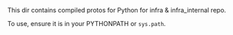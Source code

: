 This dir contains compiled protos for Python for infra & infra_internal repo.

To use, ensure it is in your PYTHONPATH or `sys.path`.
